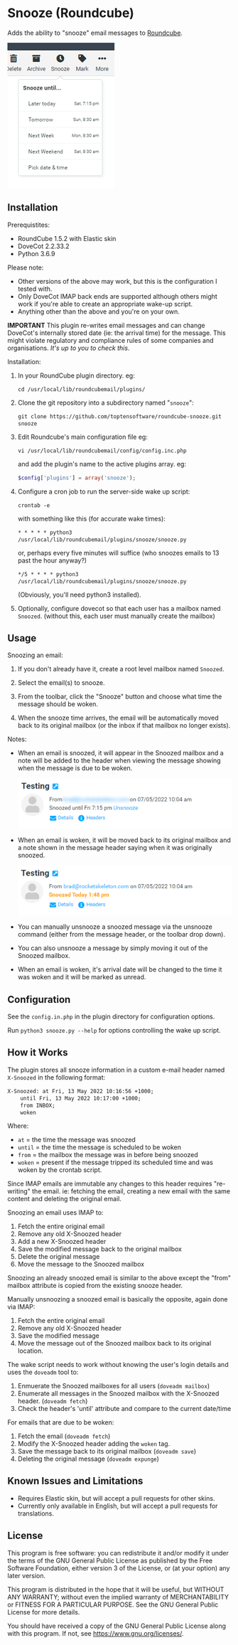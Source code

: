 # Snooze (Roundcube)

Adds the ability to "snooze" email messages to [Roundcube](http://roundcube.net/).

![Snooze Menu](docs/snooze_menu.png)

## Installation

Prerequistites:

* RoundCube 1.5.2 with Elastic skin
* DoveCot 2.2.33.2 
* Python 3.6.9

Please note:

* Other versions of the above may work, but this is the configuration I tested with.  
* Only DoveCot IMAP back ends are supported although others might work if you're able to create an appropriate wake-up script. 
* Anything other than the above and you're on your own.

**IMPORTANT** This plugin re-writes email messages and can  change DoveCot's internally stored date (ie: the arrival time) for the message.  This might violate regulatory and compliance rules of some companies and organisations.  *It's up to you to check this*.

Installation:

1. In your RoundCube plugin directory. eg:

    ```
    cd /usr/local/lib/roundcubemail/plugins/
    ```

2. Clone the git repository into a subdirectory named "`snooze`":

    ```
    git clone https://github.com/toptensoftware/roundcube-snooze.git snooze
    ```

3. Edit Roundcube's main configuration file eg:

    ````
    vi /usr/local/lib/roundcubemail/config/config.inc.php
    ````

    and add the plugin's name to the active plugins array. eg:

    ```php
    $config['plugins'] = array('snooze');
    ```

4. Configure a cron job to run the server-side wake up script:

    ```
    crontab -e
    ```

    with something like this (for accurate wake times):

    ```
    * * * * * python3 /usr/local/lib/roundcubemail/plugins/snooze/snooze.py
    ```

    or, perhaps every five minutes will suffice (who snoozes emails to 13 past the hour anyway?)

    ```
    */5 * * * * python3 /usr/local/lib/roundcubemail/plugins/snooze/snooze.py
    ```

    (Obviously, you'll need python3 installed).

5. Optionally, configure dovecot so that each user has a mailbox named `Snoozed`.
    (without this, each user must manually create the mailbox)

## Usage

Snoozing an email:

1. If you don't already have it, create a root level mailbox named `Snoozed`.

2. Select the email(s) to snooze.

3. From the toolbar, click the "Snooze" button and choose what time the message should be woken.

4. When the snooze time arrives, the email will be automatically moved back to its original mailbox (or the inbox if that mailbox no longer exists).

Notes:

* When an email is snoozed, it will appear in the Snoozed mailbox and a note will be
  added to the header when viewing the message showing when the message is due to 
  be woken.

  ![Snoozed Header](docs/snoozed_message.png)

* When an email is woken, it will be moved back to its original mailbox and a note
  shown in the message header saying when it was originally snoozed.

  ![Woken Header](docs/woken_message.png)

* You can manually unsnooze a snoozed message via the unsnooze command (either from
  the message header, or the toolbar drop down).

* You can also unsnooze a message by simply moving it out of the Snoozed mailbox.

* When an email is woken, it's arrival date will be changed to the time it was woken
  and it will be marked as unread.


## Configuration

See the `config.in.php` in the plugin directory for configuration options.

Run `python3 snooze.py --help` for options controlling the wake up script.

## How it Works

The plugin stores all snooze information in a custom e-mail header named `X-Snoozed` in the following format:

```
X-Snoozed: at Fri, 13 May 2022 10:16:56 +1000;
    until Fri, 13 May 2022 10:17:00 +1000;
    from INBOX;
    woken
```

Where: 

* `at` = the time the message was snoozed
* `until` = the time the message is scheduled to be woken
* `from` = the mailbox the message was in before being snoozed
* `woken` = present if the message tripped its scheduled time and was woken by the crontab script.

Since IMAP emails are immutable any changes to this header requires "re-writing" the email. ie: fetching the email, creating a new email with the same content and deleting the original email.

Snoozing an email uses IMAP to:

1. Fetch the entire original email
2. Remove any old X-Snoozed header
3. Add a new X-Snoozed header
4. Save the modified message back to the original mailbox
5. Delete the original message
6. Move the message to the Snoozed mailbox

Snoozing an already snoozed email is similar to the above
except the "from" mailbox attribute is copied from the existing snooze header.

Manually unsnoozing a snoozed email is basically the opposite, again done via IMAP:

1. Fetch the entire original email
2. Remove any old X-Snoozed header
3. Save the modified message
4. Move the message out of the Snoozed mailbox back to its original location.

The wake script needs to work without knowing the user's login details and uses the `doveadm` tool to:

1. Enmuerate the Snoozed mailboxes for all users (`doveadm mailbox`)
2. Enumerate all messages in the Snoozed mailbox with the X-Snoozed header. (`doveadm fetch`)
3. Check the header's 'until' attribute and compare to the current date/time


For emails that are due to be woken:  

1. Fetch the email (`doveadm fetch`)
2. Modify the X-Snoozed header adding the `woken` tag.
3. Save the message back to its original mailbox (`doveadm save`)
4. Deleting the original message (`doveadm expunge`)


## Known Issues and Limitations

* Requires Elastic skin, but will accept a pull requests for other skins.
* Currently only available in English, but will accept a pull requests for translations.

## License

This program is free software: you can redistribute it and/or modify it under the terms of the GNU General Public License as published by the Free Software Foundation, either version 3 of the License, or (at your option) any later version.

This program is distributed in the hope that it will be useful, but WITHOUT ANY WARRANTY; without even the implied warranty of MERCHANTABILITY or FITNESS FOR A PARTICULAR PURPOSE. See the GNU General Public License for more details.

You should have received a copy of the GNU General Public License along with this program. If not, see <https://www.gnu.org/licenses/>.